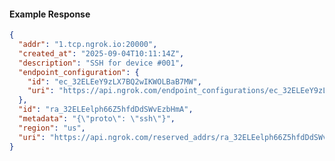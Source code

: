 <!-- Code generated for API Clients. DO NOT EDIT. -->

#### Example Response

```json
{
  "addr": "1.tcp.ngrok.io:20000",
  "created_at": "2025-09-04T10:11:14Z",
  "description": "SSH for device #001",
  "endpoint_configuration": {
    "id": "ec_32ELEeY9zLX7BQ2wIKWOLBaB7MW",
    "uri": "https://api.ngrok.com/endpoint_configurations/ec_32ELEeY9zLX7BQ2wIKWOLBaB7MW"
  },
  "id": "ra_32ELEelph66Z5hfdDdSWvEzbHmA",
  "metadata": "{\"proto\": \"ssh\"}",
  "region": "us",
  "uri": "https://api.ngrok.com/reserved_addrs/ra_32ELEelph66Z5hfdDdSWvEzbHmA"
}
```
